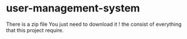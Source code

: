 # user-management-system

There is a zip file You just need to download it ! the consist of everything that this project require.
